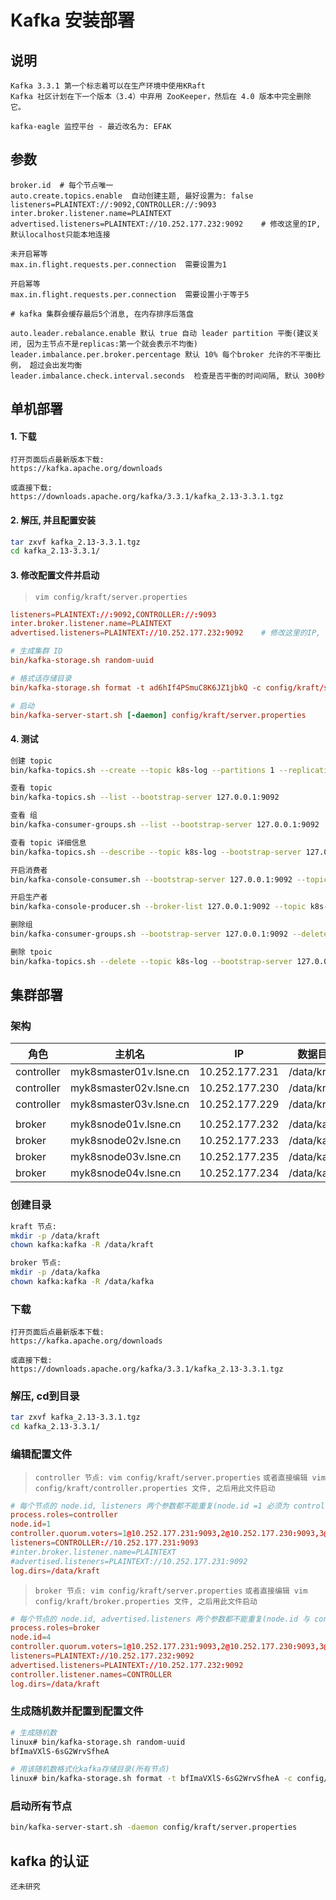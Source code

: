 # Kafka 安装部署
## 说明

```
Kafka 3.3.1 第一个标志着可以在生产环境中使用KRaft
Kafka 社区计划在下一个版本（3.4）中弃用 ZooKeeper，然后在 4.0 版本中完全删除它。

kafka-eagle 监控平台 - 最近改名为: EFAK
```

## 参数

```
broker.id  # 每个节点唯一
auto.create.topics.enable  自动创建主题, 最好设置为: false
listeners=PLAINTEXT://:9092,CONTROLLER://:9093
inter.broker.listener.name=PLAINTEXT
advertised.listeners=PLAINTEXT://10.252.177.232:9092    # 修改这里的IP, 默认localhost只能本地连接

未开启幂等
max.in.flight.requests.per.connection  需要设置为1

开启幂等
max.in.flight.requests.per.connection  需要设置小于等于5

# kafka 集群会缓存最后5个消息, 在内存排序后落盘

auto.leader.rebalance.enable 默认 true 自动 leader partition 平衡(建议关闭, 因为主节点不是replicas:第一个就会表示不均衡)
leader.imbalance.per.broker.percentage 默认 10% 每个broker 允许的不平衡比例， 超过会出发均衡
leader.imbalance.check.interval.seconds  检查是否平衡的时间间隔, 默认 300秒
```

## 单机部署

#### 1. 下载

```
打开页面后点最新版本下载:
https://kafka.apache.org/downloads  

或直接下载:
https://downloads.apache.org/kafka/3.3.1/kafka_2.13-3.3.1.tgz
```

#### 2. 解压, 并且配置安装

```sh
tar zxvf kafka_2.13-3.3.1.tgz
cd kafka_2.13-3.3.1/
```

#### 3. 修改配置文件并启动

> `vim config/kraft/server.properties`

```toml
listeners=PLAINTEXT://:9092,CONTROLLER://:9093
inter.broker.listener.name=PLAINTEXT
advertised.listeners=PLAINTEXT://10.252.177.232:9092    # 修改这里的IP, 默认localhost只能本地连接

# 生成集群 ID
bin/kafka-storage.sh random-uuid

# 格式话存储目录
bin/kafka-storage.sh format -t ad6hIf4PSmuC8K6JZ1jbkQ -c config/kraft/server.properties

# 启动
bin/kafka-server-start.sh [-daemon] config/kraft/server.properties 
```

#### 4. 测试

```sh
创建 topic 
bin/kafka-topics.sh --create --topic k8s-log --partitions 1 --replication-factor 1 --bootstrap-server 127.0.0.1:9092

查看 topic
bin/kafka-topics.sh --list --bootstrap-server 127.0.0.1:9092

查看 组
bin/kafka-consumer-groups.sh --list --bootstrap-server 127.0.0.1:9092

查看 topic 详细信息
bin/kafka-topics.sh --describe --topic k8s-log --bootstrap-server 127.0.0.1:9092

开启消费者
bin/kafka-console-consumer.sh --bootstrap-server 127.0.0.1:9092 --topic k8s-log

开启生产者
bin/kafka-console-producer.sh --broker-list 127.0.0.1:9092 --topic k8s-log

删除组
bin/kafka-consumer-groups.sh --bootstrap-server 127.0.0.1:9092 --delete --group console-consumer-17808

删除 tpoic
bin/kafka-topics.sh --delete --topic k8s-log --bootstrap-server 127.0.0.1:9092
```

## 集群部署

### 架构
| 角色         | 主机名                    | IP             | 数据目录         |
| ---------- | ---------------------- | -------------- | ------------ |
| controller | myk8smaster01v.lsne.cn | 10.252.177.231 | /data/kraft/ |
| controller | myk8smaster02v.lsne.cn | 10.252.177.230 | /data/kraft/ |
| controller | myk8smaster03v.lsne.cn | 10.252.177.229 | /data/kraft/ |
|            |                        |                |              |
| broker     | myk8snode01v.lsne.cn   | 10.252.177.232 | /data/kafka/ |
| broker     | myk8snode02v.lsne.cn   | 10.252.177.233 | /data/kafka/ |
| broker     | myk8snode03v.lsne.cn   | 10.252.177.235 | /data/kafka/ |
| broker     | myk8snode04v.lsne.cn   | 10.252.177.234 | /data/kafka/ |


### 创建目录

```sh
kraft 节点:
mkdir -p /data/kraft
chown kafka:kafka -R /data/kraft

broker 节点:
mkdir -p /data/kafka
chown kafka:kafka -R /data/kafka
```

### 下载

```
打开页面后点最新版本下载:
https://kafka.apache.org/downloads  

或直接下载:
https://downloads.apache.org/kafka/3.3.1/kafka_2.13-3.3.1.tgz
```

### 解压, cd到目录

```sh
tar zxvf kafka_2.13-3.3.1.tgz
cd kafka_2.13-3.3.1/
```

### 编辑配置文件

> `controller 节点: vim config/kraft/server.properties`
> `或者直接编辑 vim config/kraft/controller.properties 文件, 之后用此文件启动`

```toml
# 每个节点的 node.id, listeners 两个参数都不能重复(node.id =1 必须为 controller 节点)
process.roles=controller
node.id=1
controller.quorum.voters=1@10.252.177.231:9093,2@10.252.177.230:9093,3@10.252.177.229:9093
listeners=CONTROLLER://10.252.177.231:9093
#inter.broker.listener.name=PLAINTEXT
#advertised.listeners=PLAINTEXT://10.252.177.231:9092
log.dirs=/data/kraft
```

> `broker 节点: vim config/kraft/server.properties`
> `或者直接编辑 vim config/kraft/broker.properties 文件, 之后用此文件启动`

```toml
# 每个节点的 node.id, advertised.listeners 两个参数都不能重复(node.id 与 controller 中的值也不能重复)
process.roles=broker
node.id=4
controller.quorum.voters=1@10.252.177.231:9093,2@10.252.177.230:9093,3@10.252.177.229:9093
listeners=PLAINTEXT://10.252.177.232:9092
advertised.listeners=PLAINTEXT://10.252.177.232:9092
controller.listener.names=CONTROLLER
log.dirs=/data/kraft
```

### 生成随机数并配置到配置文件

```sh
# 生成随机数
linux# bin/kafka-storage.sh random-uuid
bfImaVXlS-6sG2WrvSfheA

# 用该随机数格式化kafka存储目录(所有节点)
linux# bin/kafka-storage.sh format -t bfImaVXlS-6sG2WrvSfheA -c config/kraft/server.properties
```

### 启动所有节点

```sh
bin/kafka-server-start.sh -daemon config/kraft/server.properties 
```

## kafka 的认证

```
还未研究
```